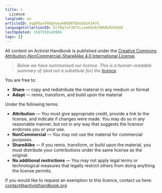 ```yaml
---
title: >
  Licence
langCode: en
articleID: bqgROyafHdgVueyKR6D8TQkUeDz4347G
languageCollectionID: QlTHq7vFJK7tLioeE6obtRDURdShhGXE
lastUpdated: 1587910140904
tags: []
---
```


All content on Activist Handbook is published under the [Creative Commons Attribution-NonCommercial-ShareAlike 4.0 International License](https://creativecommons.org/licenses/by-nc-sa/4.0/).

> _Below we have summarised our licence. This is a human-readable summary of (and not a substitute for) the_ [_licence_](https://creativecommons.org/licenses/by-nc-sa/4.0/legalcode)_._

You are free to:

-   **Share** — copy and redistribute the material in any medium or format
-   **Adapt** — remix, transform, and build upon the material

Under the following terms:

-   **Attribution** — You must give appropriate credit, provide a link to the license, and indicate if changes were made. You may do so in any reasonable manner, but not in any way that suggests the licensor endorses you or your use.
-   **NonCommercial** — You may not use the material for commercial purposes.
-   **ShareAlike** — If you remix, transform, or build upon the material, you must distribute your contributions under the same license as the original.
-   **No additional restrictions** — You may not apply legal terms or technological measures that legally restrict others from doing anything the license permits.

If you would like to request an exemption to this licence, contact us here: [contact@activisthandbook.org](mailto:contact@activisthandbook.org)